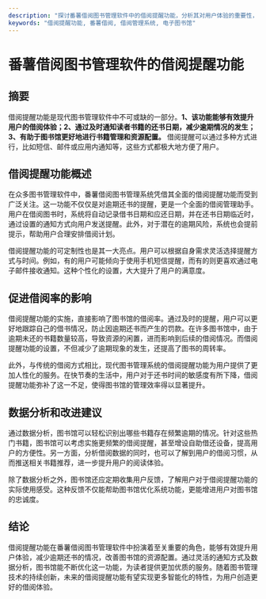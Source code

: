 ```yaml
---
description: "探讨番薯借阅图书管理软件中的借阅提醒功能，分析其对用户体验的重要性，以及如何提高图书借阅效率。"
keywords: "借阅提醒功能, 番薯借阅, 借阅管理系统, 电子图书馆"
---
```

# 番薯借阅图书管理软件的借阅提醒功能

## 摘要

借阅提醒功能是现代图书管理软件中不可或缺的一部分。**1、该功能能够有效提升用户的借阅体验；2、通过及时通知读者书籍的还书日期，减少逾期情况的发生；3、有助于图书馆更好地进行书籍管理和资源配置。** 借阅提醒可以通过多种方式进行，比如短信、邮件或应用内通知等，这些方式都极大地方便了用户。

## 借阅提醒功能概述

在众多图书管理软件中，番薯借阅图书管理系统凭借其全面的借阅提醒功能而受到广泛关注。这一功能不仅仅是对逾期还书的提醒，更是一个全面的借阅管理助手。用户在借阅图书时，系统将自动记录借书日期和应还日期，并在还书日期临近时，通过设置的通知方式向用户发送提醒。此外，对于潜在的逾期风险，系统也会提前提示，帮助用户合理安排借阅计划。

借阅提醒功能的可定制性也是其一大亮点。用户可以根据自身需求灵活选择提醒方式与时间。例如，有的用户可能倾向于使用手机短信提醒，而有的则更喜欢通过电子邮件接收通知。这种个性化的设置，大大提升了用户的满意度。

## 促进借阅率的影响

借阅提醒功能的实施，直接影响了图书馆的借阅率。通过及时的提醒，用户可以更好地跟踪自己的借书情况，防止因逾期还书而产生的罚款。在许多图书馆中，由于逾期未还的书籍数量较高，导致资源的闲置，进而影响到后续的借阅情况。而借阅提醒功能的设置，不但减少了逾期现象的发生，还提高了图书的周转率。

此外，与传统的借阅方式相比，现代图书管理系统的借阅提醒功能为用户提供了更加人性化的服务。在快节奏的生活中，用户对于还书时间的敏感度有所下降，借阅提醒功能弥补了这一不足，使得图书馆的管理效率得以显著提升。

## 数据分析和改进建议

通过数据分析，图书馆可以轻松识别出哪些书籍存在频繁逾期的情况。针对这些热门书籍，图书馆可以考虑实施更频繁的借阅提醒，甚至增设自助借还设备，提高用户的方便性。另一方面，分析借阅数据的同时，也可以了解到用户的借阅习惯，从而推送相关书籍推荐，进一步提升用户的阅读体验。

除了数据分析之外，图书馆还应定期收集用户反馈，了解用户对于借阅提醒功能的实际使用感受。这种反馈不仅能帮助图书馆优化系统功能，更能增进用户对图书馆的忠诚度。

## 结论

借阅提醒功能在番薯借阅图书管理软件中扮演着至关重要的角色，能够有效提升用户体验，减少逾期还书的情况，改善图书馆的资源配置。通过灵活的通知方式及数据分析，图书馆能不断优化这一功能，为读者提供更加优质的服务。随着图书管理技术的持续创新，未来的借阅提醒功能有望实现更多智能化的特性，为用户创造更好的借阅体验。
